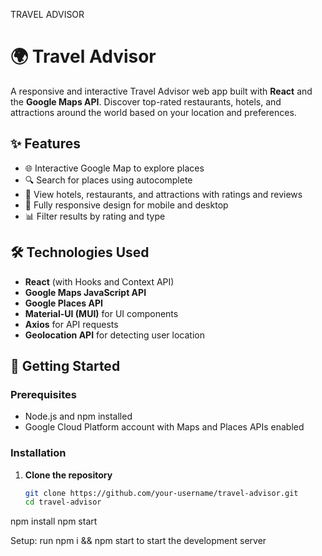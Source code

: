 TRAVEL ADVISOR

# 🌍 Travel Advisor



A responsive and interactive Travel Advisor web app built with **React** and the **Google Maps API**. Discover top-rated restaurants, hotels, and attractions around the world based on your location and preferences.




## ✨ Features

- 🌐 Interactive Google Map to explore places
- 🔍 Search for places using autocomplete
- 🏨 View hotels, restaurants, and attractions with ratings and reviews
- 📱 Fully responsive design for mobile and desktop
- 📊 Filter results by rating and type

## 🛠️ Technologies Used

- **React** (with Hooks and Context API)
- **Google Maps JavaScript API**
- **Google Places API**
- **Material-UI (MUI)** for UI components
- **Axios** for API requests
- **Geolocation API** for detecting user location

## 🚀 Getting Started

### Prerequisites

- Node.js and npm installed
- Google Cloud Platform account with Maps and Places APIs enabled

### Installation

1. **Clone the repository**
   ```bash
   git clone https://github.com/your-username/travel-advisor.git
   cd travel-advisor
npm install
npm start



Setup: run npm i && npm start to start the development server



